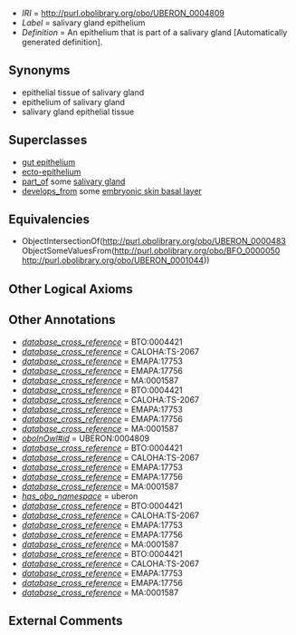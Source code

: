  * *IRI* = http://purl.obolibrary.org/obo/UBERON_0004809
 * *Label* = salivary gland epithelium
 * *Definition* = An epithelium that is part of a salivary gland [Automatically generated definition].

## Synonyms

 * epithelial tissue of salivary gland
 * epithelium of salivary gland
 * salivary gland epithelial tissue

## Superclasses

 * [gut epithelium](../../UBERON/29/UBERON_0003929.md)
 * [ecto-epithelium](../../UBERON/71/UBERON_0010371.md)
 * [part_of](../../BFO/50/BFO_0000050.md) some [salivary gland](../../UBERON/44/UBERON_0001044.md)
 * [develops_from](../../RO/02/RO_0002202.md) some [embryonic skin basal layer](../../UBERON/72/UBERON_0011272.md)

## Equivalencies

 * ObjectIntersectionOf(<http://purl.obolibrary.org/obo/UBERON_0000483> ObjectSomeValuesFrom(<http://purl.obolibrary.org/obo/BFO_0000050> <http://purl.obolibrary.org/obo/UBERON_0001044>))

## Other Logical Axioms


## Other Annotations

 * *[database_cross_reference](../../ef/oboInOwl#hasDbXref.md)* = BTO:0004421
 * *[database_cross_reference](../../ef/oboInOwl#hasDbXref.md)* = CALOHA:TS-2067
 * *[database_cross_reference](../../ef/oboInOwl#hasDbXref.md)* = EMAPA:17753
 * *[database_cross_reference](../../ef/oboInOwl#hasDbXref.md)* = EMAPA:17756
 * *[database_cross_reference](../../ef/oboInOwl#hasDbXref.md)* = MA:0001587
 * *[database_cross_reference](../../ef/oboInOwl#hasDbXref.md)* = BTO:0004421
 * *[database_cross_reference](../../ef/oboInOwl#hasDbXref.md)* = CALOHA:TS-2067
 * *[database_cross_reference](../../ef/oboInOwl#hasDbXref.md)* = EMAPA:17753
 * *[database_cross_reference](../../ef/oboInOwl#hasDbXref.md)* = EMAPA:17756
 * *[database_cross_reference](../../ef/oboInOwl#hasDbXref.md)* = MA:0001587
 * *[oboInOwl#id](../../id/oboInOwl#id.md)* = UBERON:0004809
 * *[database_cross_reference](../../ef/oboInOwl#hasDbXref.md)* = BTO:0004421
 * *[database_cross_reference](../../ef/oboInOwl#hasDbXref.md)* = CALOHA:TS-2067
 * *[database_cross_reference](../../ef/oboInOwl#hasDbXref.md)* = EMAPA:17753
 * *[database_cross_reference](../../ef/oboInOwl#hasDbXref.md)* = EMAPA:17756
 * *[database_cross_reference](../../ef/oboInOwl#hasDbXref.md)* = MA:0001587
 * *[has_obo_namespace](../../ce/oboInOwl#hasOBONamespace.md)* = uberon
 * *[database_cross_reference](../../ef/oboInOwl#hasDbXref.md)* = BTO:0004421
 * *[database_cross_reference](../../ef/oboInOwl#hasDbXref.md)* = CALOHA:TS-2067
 * *[database_cross_reference](../../ef/oboInOwl#hasDbXref.md)* = EMAPA:17753
 * *[database_cross_reference](../../ef/oboInOwl#hasDbXref.md)* = EMAPA:17756
 * *[database_cross_reference](../../ef/oboInOwl#hasDbXref.md)* = MA:0001587
 * *[database_cross_reference](../../ef/oboInOwl#hasDbXref.md)* = BTO:0004421
 * *[database_cross_reference](../../ef/oboInOwl#hasDbXref.md)* = CALOHA:TS-2067
 * *[database_cross_reference](../../ef/oboInOwl#hasDbXref.md)* = EMAPA:17753
 * *[database_cross_reference](../../ef/oboInOwl#hasDbXref.md)* = EMAPA:17756
 * *[database_cross_reference](../../ef/oboInOwl#hasDbXref.md)* = MA:0001587

## External Comments

